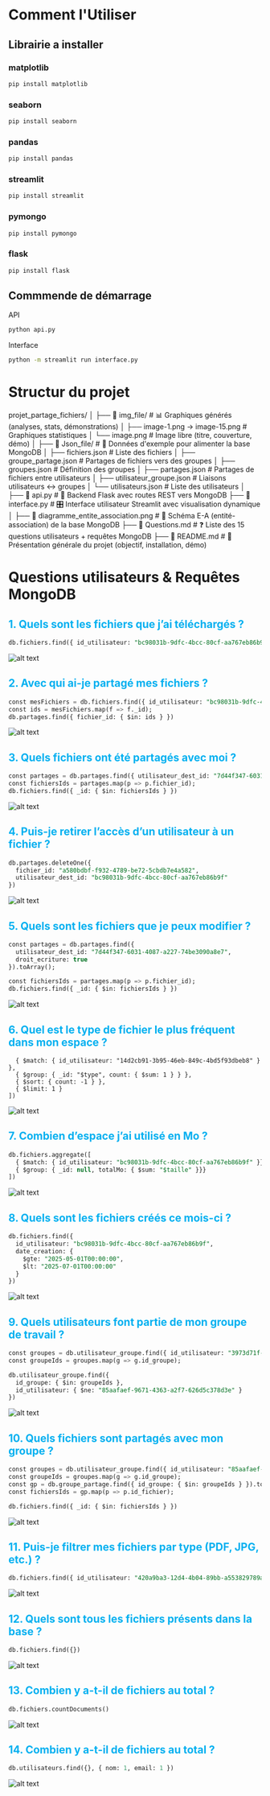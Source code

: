 # Comment l'Utiliser 

## Librairie a installer

### matplotlib
```bash
pip install matplotlib
```

### seaborn
```bash
pip install seaborn
```

### pandas
```bash
pip install pandas
```

### streamlit
```bash
pip install streamlit
```

### pymongo
```bash
pip install pymongo
```

### flask
```bash
pip install flask
```

## Commmende de démarrage

API
```bash
python api.py
```

Interface
```bash
python -m streamlit run interface.py
```

# Structur du projet

projet_partage_fichiers/
│
├── 📂 img_file/                       # 📊 Graphiques générés (analyses, stats, démonstrations)
│   ├── image-1.png → image-15.png     # Graphiques statistiques
│   └── image.png                      # Image libre (titre, couverture, démo)
│
├── 📂 Json_file/                      # 💾 Données d'exemple pour alimenter la base MongoDB
│   ├── fichiers.json                  # Liste des fichiers
│   ├── groupe_partage.json           # Partages de fichiers vers des groupes
│   ├── groupes.json                  # Définition des groupes
│   ├── partages.json                 # Partages de fichiers entre utilisateurs
│   ├── utilisateur_groupe.json       # Liaisons utilisateurs ↔ groupes
│   └── utilisateurs.json             # Liste des utilisateurs
│
├── 📄 api.py                          # 🚀 Backend Flask avec routes REST vers MongoDB
├── 📄 interface.py                    # 🎛 Interface utilisateur Streamlit avec visualisation dynamique
│
├── 📄 diagramme_entite_association.png  # 🧠 Schéma E-A (entité-association) de la base MongoDB
├── 📄 Questions.md                    # ❓ Liste des 15 questions utilisateurs + requêtes MongoDB
├── 📄 README.md                       # 📘 Présentation générale du projet (objectif, installation, démo)


# Questions utilisateurs & Requêtes MongoDB

## <span style="color:rgb(0, 176, 240)">1. Quels sont les fichiers que j’ai téléchargés ?</span>

```sql
db.fichiers.find({ id_utilisateur: "bc98031b-9dfc-4bcc-80cf-aa767eb86b9f" })
```

![alt text](./img_file/image.png)

## <span style="color:rgb(0, 176, 240)">2. Avec qui ai-je partagé mes fichiers ?</span>

```sql
const mesFichiers = db.fichiers.find({ id_utilisateur: "bc98031b-9dfc-4bcc-80cf-aa767eb86b9f" }).toArray();
const ids = mesFichiers.map(f => f._id);
db.partages.find({ fichier_id: { $in: ids } })
```

![alt text](./img_file/image-1.png)

## <span style="color:rgb(0, 176, 240)">3. Quels fichiers ont été partagés avec moi ?</span>

```sql
const partages = db.partages.find({ utilisateur_dest_id: "7d44f347-6031-4087-a227-74be3090a8e7" }).toArray();
const fichiersIds = partages.map(p => p.fichier_id);
db.fichiers.find({ _id: { $in: fichiersIds } })
```

![alt text](./img_file/image-2.png)

## <span style="color:rgb(0, 176, 240)">4. Puis-je retirer l’accès d’un utilisateur à un fichier ?</span>

```sql
db.partages.deleteOne({
  fichier_id: "a580bdbf-f932-4789-be72-5cbdb7e4a582",
  utilisateur_dest_id: "bc98031b-9dfc-4bcc-80cf-aa767eb86b9f"
})
```

![alt text](./img_file/image-3.png)

## <span style="color:rgb(0, 176, 240)">5. Quels sont les fichiers que je peux modifier ?</span>

```sql
const partages = db.partages.find({
  utilisateur_dest_id: "7d44f347-6031-4087-a227-74be3090a8e7",
  droit_ecriture: true
}).toArray();

const fichiersIds = partages.map(p => p.fichier_id);
db.fichiers.find({ _id: { $in: fichiersIds } })
```

![alt text](./img_file/image-4.png)

## <span style="color:rgb(0, 176, 240)">6. Quel est le type de fichier le plus fréquent dans mon espace ?</span>

```sqldb.fichiers.aggregate([
  { $match: { id_utilisateur: "14d2cb91-3b95-46eb-849c-4bd5f93dbeb8" } },
  { $group: { _id: "$type", count: { $sum: 1 } } },
  { $sort: { count: -1 } },
  { $limit: 1 }
])
```

![alt text](./img_file/image-5.png)

## <span style="color:rgb(0, 176, 240)">7. Combien d’espace j’ai utilisé en Mo ?</span>

```sql
db.fichiers.aggregate([
  { $match: { id_utilisateur: "bc98031b-9dfc-4bcc-80cf-aa767eb86b9f" }},
  { $group: { _id: null, totalMo: { $sum: "$taille" }}}
])
```

![alt text](./img_file/image-6.png)

## <span style="color:rgb(0, 176, 240)">8. Quels sont les fichiers créés ce mois-ci ?</span>

```sql
db.fichiers.find({
  id_utilisateur: "bc98031b-9dfc-4bcc-80cf-aa767eb86b9f",
  date_creation: {
    $gte: "2025-05-01T00:00:00",
    $lt: "2025-07-01T00:00:00"
  }
})
```

![alt text](./img_file/image-7.png)

## <span style="color:rgb(0, 176, 240)">9. Quels utilisateurs font partie de mon groupe de travail ?</span>

```sql
const groupes = db.utilisateur_groupe.find({ id_utilisateur: "3973d71f-8593-4933-8826-046b3d3a44dd" }).toArray();
const groupeIds = groupes.map(g => g.id_groupe);

db.utilisateur_groupe.find({
  id_groupe: { $in: groupeIds },
  id_utilisateur: { $ne: "85aafaef-9671-4363-a2f7-626d5c378d3e" }
})
```

![alt text](./img_file/image-8.png)

## <span style="color:rgb(0, 176, 240)">10. Quels fichiers sont partagés avec mon groupe ?</span>

```sql
const groupes = db.utilisateur_groupe.find({ id_utilisateur: "85aafaef-9671-4363-a2f7-626d5c378d3e" }).toArray();
const groupeIds = groupes.map(g => g.id_groupe);
const gp = db.groupe_partage.find({ id_groupe: { $in: groupeIds } }).toArray();
const fichiersIds = gp.map(p => p.id_fichier);

db.fichiers.find({ _id: { $in: fichiersIds } })
```

![alt text](./img_file/image-9.png)

## <span style="color:rgb(0, 176, 240)">11. Puis-je filtrer mes fichiers par type (PDF, JPG, etc.) ?</span>

```sql
db.fichiers.find({ id_utilisateur: "420a9ba3-12d4-4b04-89bb-a553829789a2", type: "pdf" })
```

![alt text](./img_file/image-10.png)

## <span style="color:rgb(0, 176, 240)">12. Quels sont tous les fichiers présents dans la base ?</span>

```sql
db.fichiers.find({})
```
![alt text](./img_file/image-13.png)

## <span style="color:rgb(0, 176, 240)">1<span style="color:rgb(0, 176, 240)">3. </span>Combien y a-t-il de fichiers au total ?</span>

```sql
db.fichiers.countDocuments()
```

![alt text](./img_file/image-14.png)

## <span style="color:rgb(0, 176, 240)">14. Combien y a-t-il de fichiers au total ?</span>

```sql
db.utilisateurs.find({}, { nom: 1, email: 1 })
```

![alt text](./img_file/image-15.png)
